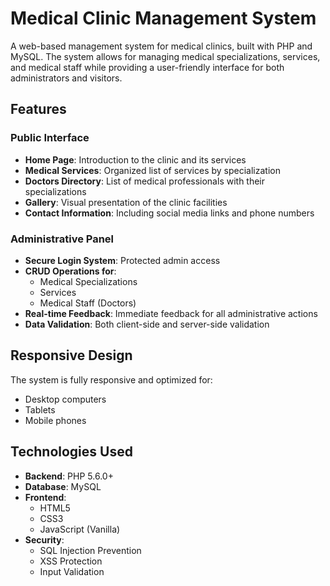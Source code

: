 # Medical Clinic Management System

A web-based management system for medical clinics, built with PHP and MySQL. The system allows for managing medical specializations, services, and medical staff while providing a user-friendly interface for both administrators and visitors.

## Features

### Public Interface
- **Home Page**: Introduction to the clinic and its services
- **Medical Services**: Organized list of services by specialization
- **Doctors Directory**: List of medical professionals with their specializations
- **Gallery**: Visual presentation of the clinic facilities
- **Contact Information**: Including social media links and phone numbers

### Administrative Panel
- **Secure Login System**: Protected admin access
- **CRUD Operations for**:
  - Medical Specializations
  - Services
  - Medical Staff (Doctors)
- **Real-time Feedback**: Immediate feedback for all administrative actions
- **Data Validation**: Both client-side and server-side validation

## Responsive Design
The system is fully responsive and optimized for:
- Desktop computers
- Tablets
- Mobile phones


## Technologies Used

- **Backend**: PHP 5.6.0+
- **Database**: MySQL
- **Frontend**: 
  - HTML5
  - CSS3
  - JavaScript (Vanilla)
- **Security**: 
  - SQL Injection Prevention
  - XSS Protection
  - Input Validation

